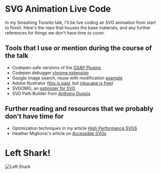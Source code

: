 # SVG Animation Live Code

In my Smashing Toronto talk, I'll be live coding an SVG animation from start to finish. Here's the repo that houses the base materials, and any further references for things we don't have time to cover.

## Tools that I use or mention during the course of the talk

- Codepen-safe versions of the [GSAP Plugins](http://codepen.io/GreenSock/pen/OPqpRJ)
- Codepen debugger [chrome extension](https://chrome.google.com/webstore/detail/codopen/agnkphdgffianchpipdbkeaclfbobaak)
- Google image search, reuse with modification [example](https://www.google.com/search?q=thing&tbm=isch&source=lnt&tbs=sur:fmc&sa=X&ved=0ahUKEwjo3bL8utbbAhUM44MKHcH2BgwQpwUIIA&biw=1289&bih=1209&dpr=1)
- Adobe Illustrator ([this is paid](https://www.adobe.com/products/illustrator.html), but [inkscape is free](https://inkscape.org/en/))
- SVGOMG, an [optimizer for SVG](https://jakearchibald.github.io/svgomg/)
- SVG Path Builder from [Anthony Dugois](https://codepen.io/anthonydugois/full/mewdyZ)

## Further reading and resources that we probably don't have time for

- Optimization techniques in my article [High Performance SVGS](https://css-tricks.com/high-performance-svgs/)
- Heather Migliorisi's article on [Accessible SVGs](https://css-tricks.com/accessible-svgs/)

# Left Shark!

![Left Shark](https://github.com/sdras/livecode-svganimation/raw/master/images/leftshark.gif)
